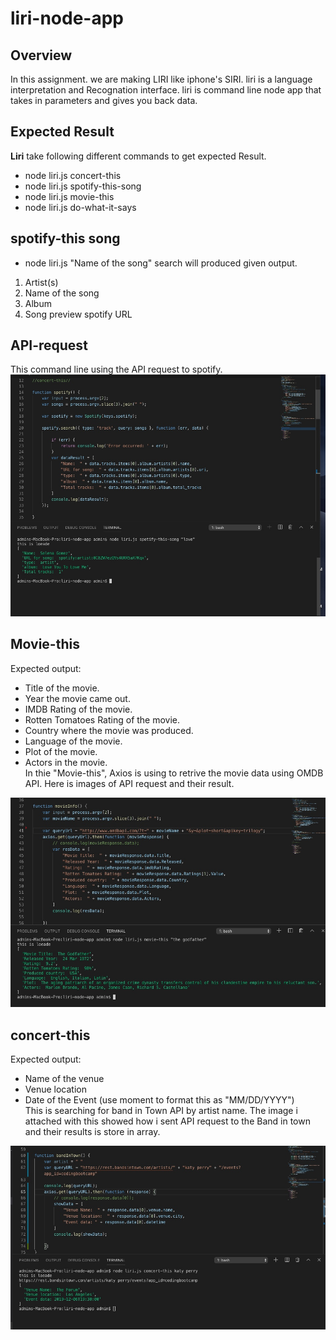 # liri-node-app
## Overview
In this assignment. we are making LIRI like iphone's SIRI. liri is a language interpretation and Recognation interface. liri is command line node app that takes in parameters and gives you back data.

## Expected Result
**Liri** take following different commands to get expected Result.
* node liri.js concert-this
* node liri.js spotify-this-song
* node liri.js movie-this
* node liri.js do-what-it-says

## spotify-this song 
* node liri.js "Name of the song" search will produced given output.
1. Artist(s)
2. Name of the song
3. Album
4.  Song preview spotify URL
 ## API-request
 This command line using the API request to spotify.
<img src="images/Image 11-2-19 at 10.43 PM.jpg" 
alt="spotify API request and response"/>

## Movie-this
Expected output:
* Title of the movie.
* Year the movie came out.
* IMDB Rating of the movie.
* Rotten Tomatoes Rating of the movie.
* Country where the movie was produced.
* Language of the movie.
* Plot of the movie.
* Actors in the movie.<br/>
In thie "Movie-this", Axios is using to retrive the movie data using OMDB API. Here is images of API request and their result.

<img src="images/Image 11-2-19 at 10.47 PM.jpg" 
alt="Movie Response data"/>

## concert-this
Expected output:
* Name of the venue
* Venue location
* Date of the Event (use moment to format this as "MM/DD/YYYY")<br>
This is searching for band in Town API by artist name. The image i attached with this showed how i sent API request to the Band in town and their results is store in array.

<img src="images/Image 11-2-19 at 10.05 PM.jpg" 
alt="concert API call and Response data"/>


